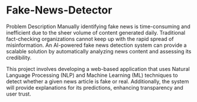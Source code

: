 # Fake-News-Detector
Problem Description
Manually identifying fake news is time-consuming and inefficient due to the sheer volume of content generated daily. Traditional fact-checking organizations cannot keep up with the rapid spread of misinformation. An AI-powered fake news detection system can provide a scalable solution by automatically analyzing news content and assessing its credibility.

This project involves developing a web-based application that uses Natural Language Processing (NLP) and Machine Learning (ML) techniques to detect whether a given news article is fake or real. Additionally, the system will provide explanations for its predictions, enhancing transparency and user trust.
